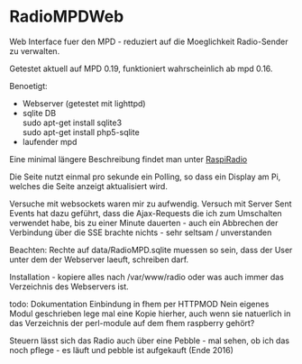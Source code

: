 
RadioMPDWeb
=============
Web Interface fuer den MPD - reduziert auf die Moeglichkeit 
Radio-Sender zu verwalten.

Getestet aktuell auf MPD 0.19, funktioniert wahrscheinlich ab mpd 0.16.

Benoetigt: 
- Webserver (getestet mit lighttpd)
- sqlite DB  
  sudo apt-get install sqlite3  
  sudo apt-get install php5-sqlite 
- laufender mpd

Eine minimal l&auml;ngere Beschreibung findet man unter 
[RaspiRadio](http://zb42.de/cc/raspiRadio.php)

Die Seite nutzt einmal pro sekunde ein Polling, so dass ein Display
am Pi, welches die Seite anzeigt aktualisiert wird.

Versuche mit websockets waren mir zu aufwendig.
Versuch mit Server Sent Events hat dazu geführt, dass die 
Ajax-Requests die ich zum Umschalten verwendet habe, bis zu einer
Minute dauerten - auch ein Abbrechen der Verbindung über die SSE 
brachte nichts - sehr seltsam / unverstanden

Beachten: Rechte auf data/RadioMPD.sqlite muessen so sein, dass
der User unter dem der Webserver laeuft, schreiben darf.

Installation - kopiere alles nach /var/www/radio oder was auch immer
das Verzeichnis des Webservers ist.

todo: Dokumentation Einbindung in fhem per HTTPMOD
Nein eigenes Modul geschrieben lege mal eine Kopie hierher, auch 
wenn sie natuerlich in das Verzeichnis der perl-module auf dem 
fhem raspberry gehört? 

Steuern lässt sich das Radio auch über eine Pebble - mal sehen, ob ich
das noch pflege - es läuft und pebble ist aufgekauft (Ende 2016)




